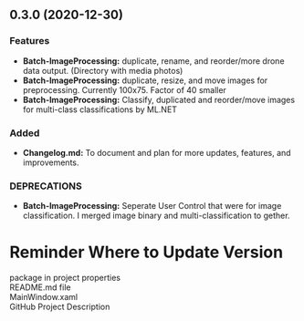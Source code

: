 




<a name="0.3.0"></a>
## 0.3.0 (2020-12-30)
### Features
* **Batch-ImageProcessing:** duplicate, rename, and reorder/more drone data output. (Directory with media photos)
* **Batch-ImageProcessing:** duplicate, resize, and move images for preprocessing. Currently 100x75. Factor of 40 smaller
* **Batch-ImageProcessing:** Classify, duplicated and reorder/move images for multi-class classifications by ML.NET  

### Added
* **Changelog.md:** To document and plan for more updates, features, and improvements.

### DEPRECATIONS
* **Batch-ImageProcessing:** Seperate User Control that were for image classification. I merged image binary and multi-classification to gether.  




# Reminder Where to Update Version
package in project properties  
README.md file  
MainWindow.xaml  
GitHub Project Description






